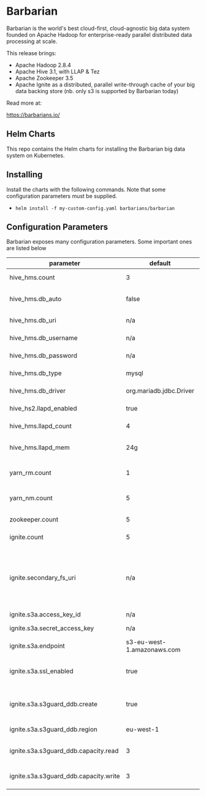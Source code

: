 # Barbarian

Barbarian is the world's best cloud-first, cloud-agnostic big data system founded on Apache Hadoop for enterprise-ready parallel distributed data processing at scale.

This release brings:
- Apache Hadoop 2.8.4
- Apache Hive 3.1, with LLAP & Tez
- Apache Zookeeper 3.5
- Apache Ignite as a distributed, parallel write-through cache of your big data backing store (nb. only s3 is supported by Barbarian today)

Read more at:

https://barbarians.io/
  

## Helm Charts

This repo contains the Helm charts for installing the Barbarian big data system on Kubernetes.


## Installing

Install the charts with the following commands. Note that some configuration parameters must be supplied.

- ```helm install -f my-custom-config.yaml barbarians/barbarian```

## Configuration Parameters

Barbarian exposes many configuration parameters. Some important ones are listed below

| parameter | default | description
|--|--|--|
| hive_hms.count | 3 | how many Metastores to deploy |
| hive_hms.db_auto | false | automatically deploy a MariaDb instance for the HMS? |
| hive_hms.db_uri | n/a | JDBC URI for your HMS RDBMS |
| hive_hms.db_username | n/a | Username for your HMS RDBMS |
| hive_hms.db_password | n/a | Password for your HMS RDBMS |
| hive_hms.db_type | mysql | Currently only tested against Mariadb
| hive_hms.db_driver | org.mariadb.jdbc.Driver | Currently only tested against Mariadb
| hive_hs2.llapd_enabled | true | automatically deploy Hive LLAP? |
| hive_hms.llapd_count | 4 | How many LLAP daemons to deploy |
| hive_hms.llapd_mem | 24g | How much RAM to allocate to each LLAP daemon |
| yarn_rm.count | 1 | How many YARN RMs to deploy. Currently only supports 1 |
| yarn_nm.count | 5 | How many YARN NodeManagers to deploy |
| zookeeper.count | 5 | How many ZooKeepers to deploy |
| ignite.count | 5 | How many IGFS servers to deploy |
| ignite.secondary_fs_uri | n/a | Filesystem URI in the form s3a://YOUR_BUCKET/. Currently only supports S3a. Other filesystem will be supported in the future |
| ignite.s3a.access_key_id | n/a | AWS S3 access key ID |
| ignite.s3a.secret_access_key | n/a | AWS S3 secret access key |
| ignite.s3a.endpoint | s3-eu-west-1.amazonaws.com | S3 regional endpoint to connect to |
| ignite.s3a.ssl_enabled | true | disable this if using an S3 API compatible storage system that doesn't use SSL |
| ignite.s3a.s3guard_ddb.create | true | set up a dynamodb table to defend against eventual consistency |
| ignite.s3a.s3guard_ddb.region | eu-west-1 | AWS Dyanomdb region for the table |
| ignite.s3a.s3guard_ddb.capacity.read | 3 | You pay AWS for this whether you use it or not |
| ignite.s3a.s3guard_ddb.capacity.write | 3 | You pay AWS for this whether you use it or not |



